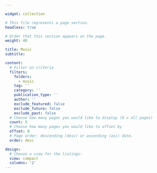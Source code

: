 ```yaml
---

widget: collection

# This file represents a page section.
headless: true

# Order that this section appears on the page.
weight: 40

title: Music
subtitle:

content:
  # Filter on criteria
  filters:
    folders:
      - music
    tag: ''
    category: ''
    publication_type: ''
    author: ''
    exclude_featured: false
    exclude_future: false
    exclude_past: false
  # Choose how many pages you would like to display (0 = all pages)
  count: 5
  # Choose how many pages you would like to offset by
  offset: 0
  # Page order: descending (desc) or ascending (asc) date.
  order: desc

design:
  # Choose a view for the listings:
  view: compact
  columns: '2'
---
```

